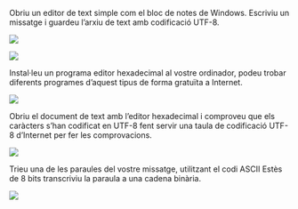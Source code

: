 ﻿Obriu un editor de text simple com el bloc de notes de Windows. Escriviu un missatge i guardeu l’arxiu de text amb codificació UTF-8.

![](Aspose.Words.376f2ac1-7be4-462e-a7c7-44bf8ef71598.001.png)

![](Aspose.Words.376f2ac1-7be4-462e-a7c7-44bf8ef71598.002.png)

Instal·leu un programa editor hexadecimal al vostre ordinador, podeu trobar diferents programes d’aquest tipus de forma gratuïta a Internet.

![](Aspose.Words.376f2ac1-7be4-462e-a7c7-44bf8ef71598.003.png)

Obriu el document de text amb l’editor hexadecimal i comproveu que els caràcters s’han codificat en UTF-8 fent servir una taula de codificació UTF-8 d’Internet per fer les comprovacions.

![](Aspose.Words.376f2ac1-7be4-462e-a7c7-44bf8ef71598.004.png)

Trieu una de les paraules del vostre missatge, utilitzant el codi ASCII Estès de 8 bits transcriviu la paraula a una cadena binària.

![](Aspose.Words.376f2ac1-7be4-462e-a7c7-44bf8ef71598.005.png)
